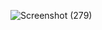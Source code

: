 
![Screenshot (279)](https://user-images.githubusercontent.com/88731709/136403748-660a7719-90ab-4a0b-ae8d-fffb3bedbdb7.png)
